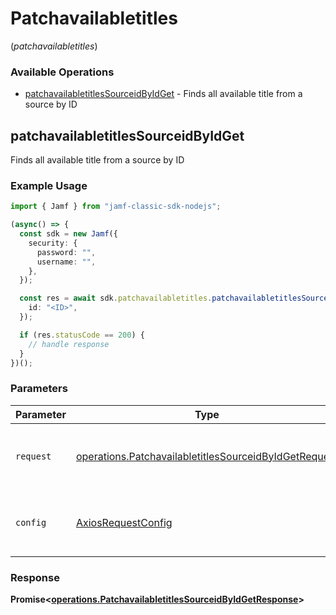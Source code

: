 # Patchavailabletitles
(*patchavailabletitles*)

### Available Operations

* [patchavailabletitlesSourceidByIdGet](#patchavailabletitlessourceidbyidget) - Finds all available title from a source by ID

## patchavailabletitlesSourceidByIdGet

Finds all available title from a source by ID

### Example Usage

```typescript
import { Jamf } from "jamf-classic-sdk-nodejs";

(async() => {
  const sdk = new Jamf({
    security: {
      password: "",
      username: "",
    },
  });

  const res = await sdk.patchavailabletitles.patchavailabletitlesSourceidByIdGet({
    id: "<ID>",
  });

  if (res.statusCode == 200) {
    // handle response
  }
})();
```

### Parameters

| Parameter                                                                                                                      | Type                                                                                                                           | Required                                                                                                                       | Description                                                                                                                    |
| ------------------------------------------------------------------------------------------------------------------------------ | ------------------------------------------------------------------------------------------------------------------------------ | ------------------------------------------------------------------------------------------------------------------------------ | ------------------------------------------------------------------------------------------------------------------------------ |
| `request`                                                                                                                      | [operations.PatchavailabletitlesSourceidByIdGetRequest](../../models/operations/patchavailabletitlessourceidbyidgetrequest.md) | :heavy_check_mark:                                                                                                             | The request object to use for the request.                                                                                     |
| `config`                                                                                                                       | [AxiosRequestConfig](https://axios-http.com/docs/req_config)                                                                   | :heavy_minus_sign:                                                                                                             | Available config options for making requests.                                                                                  |


### Response

**Promise<[operations.PatchavailabletitlesSourceidByIdGetResponse](../../models/operations/patchavailabletitlessourceidbyidgetresponse.md)>**

